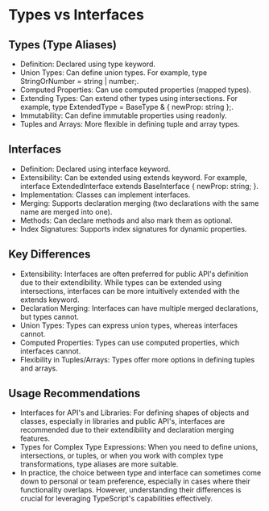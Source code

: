 # Types vs Interfaces

## Types (Type Aliases)
- Definition: Declared using type keyword.
- Union Types: Can define union types. For example, type StringOrNumber = string | number;.
- Computed Properties: Can use computed properties (mapped types).
- Extending Types: Can extend other types using intersections. For example, type ExtendedType = BaseType & { newProp: string };.
- Immutability: Can define immutable properties using readonly.
- Tuples and Arrays: More flexible in defining tuple and array types.

## Interfaces
- Definition: Declared using interface keyword.
- Extensibility: Can be extended using extends keyword. For example, interface ExtendedInterface extends BaseInterface { newProp: string; }.
- Implementation: Classes can implement interfaces.
- Merging: Supports declaration merging (two declarations with the same name are merged into one).
- Methods: Can declare methods and also mark them as optional.
- Index Signatures: Supports index signatures for dynamic properties.

## Key Differences
- Extensibility: Interfaces are often preferred for public API's definition due to their extendibility. While types can be extended using intersections, interfaces can be more intuitively extended with the extends keyword.
- Declaration Merging: Interfaces can have multiple merged declarations, but types cannot.
- Union Types: Types can express union types, whereas interfaces cannot.
- Computed Properties: Types can use computed properties, which interfaces cannot.
- Flexibility in Tuples/Arrays: Types offer more options in defining tuples and arrays.
## Usage Recommendations
- Interfaces for API's and Libraries: For defining shapes of objects and classes, especially in libraries and public API's, interfaces are recommended due to their extendibility and declaration merging features.
- Types for Complex Type Expressions: When you need to define unions, intersections, or tuples, or when you work with complex type transformations, type aliases are more suitable.
- In practice, the choice between type and interface can sometimes come down to personal or team preference, especially in cases where their functionality overlaps. However, understanding their differences is crucial for leveraging TypeScript's capabilities effectively.